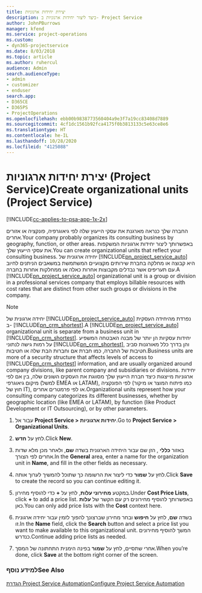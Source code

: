```yaml
---
title: יצירת יחידות ארגוניות
description: כיצד ליצור יחידות ארגוניות ב- Project Service
author: JohnPBurrows
manager: kfend
ms.service: project-operations
ms.custom:
- dyn365-projectservice
ms.date: 8/03/2018
ms.topic: article
ms.author: ruhercul
audience: Admin
search.audienceType:
- admin
- customizer
- enduser
search.app:
- D365CE
- D365PS
- ProjectOperations
ms.openlocfilehash: ebb00b9838773560404a9e3f7a19cc83408d7889
ms.sourcegitcommit: 4cf1dc1561b92fca4175f0b3813133c5e63ce8e6
ms.translationtype: HT
ms.contentlocale: he-IL
ms.lasthandoff: 10/28/2020
ms.locfileid: "4125088"
---
```

# <a name="create-organizational-units-project-service"></a><span data-ttu-id="f2e14-103">יצירת יחידות ארגוניות (Project Service)</span><span class="sxs-lookup"><span data-stu-id="f2e14-103">Create organizational units (Project Service)</span></span>

[!INCLUDE[cc-applies-to-psa-app-1x-2x](../includes/cc-applies-to-psa-app-1x-2x.md)]

<span data-ttu-id="f2e14-104">החברה שלך כנראה מארגנת את עסקי הייעוץ שלה לפי גיאוגרפיה, פונקציה או אזורים אחרים.</span><span class="sxs-lookup"><span data-stu-id="f2e14-104">Your company probably organizes its consulting business by geography, function, or other areas.</span></span> <span data-ttu-id="f2e14-105">באפשרותך ליצור יחידות ארגוניות המשקפות את עסקי הייעוץ שלך.</span><span class="sxs-lookup"><span data-stu-id="f2e14-105">You can create organizational units that reflect your consulting business.</span></span> <span data-ttu-id="f2e14-106">יחידה ארגונית של [!INCLUDE[pn_project_service_auto](../includes/pn-project-service-auto.md)] היא קבוצה או מחלקה בחברת שירותים מקצועיים המשתמשת במשאבים הניתנים לחיוב עם תעריפים אשר נבדלים מקבוצות אחרות כאלה או ממחלקות אחרות בחברה.</span><span class="sxs-lookup"><span data-stu-id="f2e14-106">A [!INCLUDE[pn_project_service_auto](../includes/pn-project-service-auto.md)] organizational unit is a group or division in a professional services company that employs billable resources with cost rates that are distinct from other such groups or divisions in the company.</span></span>  
  
> [!NOTE]
>  <span data-ttu-id="f2e14-107">יחידה ארגונית של [!INCLUDE[pn_project_service_auto](../includes/pn-project-service-auto.md)] נפרדת מהיחידה העסקית ב- [!INCLUDE[pn_crm_shortest](../includes/pn-crm-shortest.md)].</span><span class="sxs-lookup"><span data-stu-id="f2e14-107">A [!INCLUDE[pn_project_service_auto](../includes/pn-project-service-auto.md)] organizational unit is separate from a business unit in [!INCLUDE[pn_crm_shortest](../includes/pn-crm-shortest.md)].</span></span> <span data-ttu-id="f2e14-108">יחידות עסקיות הן יותר של מבנה האבטחה המשפיע על רמות גישה לנתוני [!INCLUDE[pn_crm_shortest](../includes/pn-crm-shortest.md)], והן בדרך כלל מאורגנות סביב חטיבות של החברה, כמו חברת אם וחברות הבת שלה או חטיבות.</span><span class="sxs-lookup"><span data-stu-id="f2e14-108">Business units are more of a security structure that affects levels of access to [!INCLUDE[pn_crm_shortest](../includes/pn-crm-shortest.md)] information, and are usually organized around company divisions, like parent company and subsidiaries or divisions.</span></span> <span data-ttu-id="f2e14-109">יחידות ארגוניות מייצגות כיצד חברת הייעוץ שלך מסווגת את העסקים השונים שלה, בין אם לפי מיקום גיאוגרפי (למשל EMEA או LATAM), לפי הפונקציה (כמו פיתוח המוצר או מיקור חוץ של IT), או לפי פרמטרים אחרים.</span><span class="sxs-lookup"><span data-stu-id="f2e14-109">Organizational units represent how your consulting company categorizes its different businesses, whether by geographic location (like EMEA or LATAM), by function (like Product Development or IT Outsourcing), or by other parameters.</span></span>  
  
1.  <span data-ttu-id="f2e14-110">עבור אל **Project Service > יחידות ארגוניות**.</span><span class="sxs-lookup"><span data-stu-id="f2e14-110">Go to **Project Service > Organizational Units**.</span></span>  
  
2.  <span data-ttu-id="f2e14-111">לחץ על **חדש**.</span><span class="sxs-lookup"><span data-stu-id="f2e14-111">Click **New**.</span></span>  
  
3.  <span data-ttu-id="f2e14-112">באזור **כללי** , הזן שם עבור היחידה הארגונית בשדה **שם**, ולאחר מכן מלא שדות אחרים לפי הצורך.</span><span class="sxs-lookup"><span data-stu-id="f2e14-112">In the **General** area, enter a name for the organization unit in **Name**, and fill in the other fields as necessary.</span></span>  
  
4.  <span data-ttu-id="f2e14-113">לחץ על **שמור** כדי ליצור את הרשומה כך שתוכל להמשיך לערוך אותה.</span><span class="sxs-lookup"><span data-stu-id="f2e14-113">Click **Save** to create the record so you can continue editing it.</span></span>  
  
5.  <span data-ttu-id="f2e14-114">במקטע **מחירוני עלות**, לחץ על **+** כדי להוסיף מחירון.</span><span class="sxs-lookup"><span data-stu-id="f2e14-114">Under **Cost Price Lists**, click **+** to add a price list.</span></span> <span data-ttu-id="f2e14-115">באפשרותך להוסיף מחירונים רק עם הקשר של **עלות** כאן.</span><span class="sxs-lookup"><span data-stu-id="f2e14-115">You can only add price lists with the **Cost** context here.</span></span>  
  
6.  <span data-ttu-id="f2e14-116">בשדה **שם**, לחץ על **חיפוש** ובחר מחירון שברצונך להפוך לזמין עבור יחידה ארגונית זו.</span><span class="sxs-lookup"><span data-stu-id="f2e14-116">In the **Name** field, click the **Search** button and select a price list you want to make available to this organizational unit.</span></span> <span data-ttu-id="f2e14-117">המשך להוסיף מחירונים כנדרש.</span><span class="sxs-lookup"><span data-stu-id="f2e14-117">Continue adding price lists as needed.</span></span>  
  
7.  <span data-ttu-id="f2e14-118">אחרי שתסיים, לחץ על **שמור** בפינה הימנית התחתונה של המסך.</span><span class="sxs-lookup"><span data-stu-id="f2e14-118">When you’re done, click **Save** at the bottom right corner of the screen.</span></span>  
  
### <a name="see-also"></a><span data-ttu-id="f2e14-119">למידע נוסף</span><span class="sxs-lookup"><span data-stu-id="f2e14-119">See Also</span></span>  
 [<span data-ttu-id="f2e14-120">הגדרת Project Service Automation</span><span class="sxs-lookup"><span data-stu-id="f2e14-120">Configure Project Service Automation</span></span>](../psa/configure.md)
